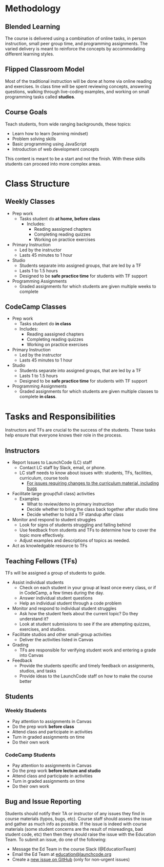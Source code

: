 # Methodology

## Blended Learning

The course is delivered using a combination of online tasks, in person instruction, small peer group time, and programming assignments. The varied delivery is meant to reinforce the concepts by accommodating different learning styles.

## Flipped Classroom Model

Most of the traditional instruction will be done at home via online reading and exercises. In class time will be spent reviewing concepts, answering questions, walking through live-coding examples, and working on small programming tasks called **studios**.

## Course Goals

Teach students, from wide ranging backgrounds, these topics:

* Learn how to learn (learning mindset)
* Problem solving skills
* Basic programming using JavaScript
* Introduction of web development concepts

This content is meant to be a start and not the finish. With these skills students can proceed into more complex areas.

# Class Structure

## Weekly Classes
* Prep work
  * Tasks student do **at home, before class**
    * Includes:
      * Reading aassigned chapters
      * Completing reading quizzes
      * Working on practice exercises
* Primary Instruction
  * Led by the instructor
  * Lasts 45 minutes to 1 hour
* Studio
  * Students separate into assigned groups, that are led by a TF
  * Lasts 1 to 1.5 hours
  * Designed to be **safe practice time** for students with TF support
* Programming Assignments
  * Graded assignments for which students are given multiple weeks to complete

## CodeCamp Classes
* Prep work
  * Tasks student do **in class** 
  * Includes:
    * Reading aassigned chapters
    * Completing reading quizzes
    * Working on practice exercises
* Primary Instruction
  * Led by the instructor
  * Lasts 45 minutes to 1 hour
* Studio
  * Students separate into assigned groups, that are led by a TF
  * Lasts 1 to 1.5 hours
  * Designed to be **safe practice time** for students with TF support
* Programming Assignments
  * Graded assignments for which students are given multiple classes to complete **in class**.

# Tasks and Responsibilities
Instructors and TFs are crucial to the success of the students. These tasks help ensure that everyone knows
their role in the process.

## Instructors

* Report Issues to LaunchCode (LC) staff
  * Contact LC staff by Slack, email, or phone.
  * LC staff needs to know about issues with: students, TFs, facilities, curriculum, course tools
    * [For issues requiring changes to the curriculum material, including bugs](https://github.com/LaunchCodeEducation/intro-to-professional-web-dev/wiki/Course-Overview-and-Structure#Bug-and-Issue-Reporting)
* Facilitate large group(full class) activities
  * Examples
    * What to review/demo in primary instruction
    * Decide whether to bring the class back together after studio time
    * Decide whether to hold a TF standup after class
* Monitor and respond to student struggles
  * Look for signs of students struggling and falling behind
  * Use feedback from students and TFs to determine how to cover the topic more effectively.
  * Adjust examples and descriptions of topics as needed.
* Act as knowledgable resource to TFs

## Teaching Fellows (TFs)

TFs will be assigned a group of students to guide.

* Assist individual students
  * Check on each student in your group at least once every class, or if in CodeCamp, a few times during the day.
  * Answer individual student questions
  * Help an individual student through a code problem
* Monitor and respond to individual student struggles
  * Ask how the student feels about the current topic? Do they understand it?
  * Look at student submissions to see if the are attempting quizzes, exercises, and studios.
* Facilitate studios and other small-group activities
  * Deliver the activities listed in Canvas
* Grading
  * TFs are responsible for verifying student work and entering a grade into Canvas
* Feedback
  * Provide the students specific and timely feedback on assignments, studios, and tasks
  * Provide ideas to the LaunchCode staff on how to make the course better

## Students

### Weekly Students
* Pay attention to assignments in Canvas
* Do the prep work **before class**
* Attend class and participate in activities
* Turn in graded assignments on time
* Do their own work

### CodeCamp Students
* Pay attention to assignments in Canvas
* Do the prep work **before lecture and studio**
* Attend class and participate in activities
* Turn in graded assignments on time
* Do their own work

## Bug and Issue Reporting

Students should notify their TA or instructor of any issues they find in course materials (typos, bugs, etc). Course staff should assess the issue and gather as much info as possible. If the issue is indeed with course materials (some student concerns are the result of misreadings, bad student code, etc) then then they should raise the issue with the Education Team. To submit an issue, do one of the following:

- Message the Ed Team in the course Slack (@EducationTeam)
- Email the Ed Team at education@launchcode.org
- Create a [new issue on GitHub](https://github.com/LaunchCodeEducation/intro-to-professional-web-dev/issues) (only for non-urgent issues)
